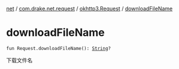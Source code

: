 [net](../../index.md) / [com.drake.net.request](../index.md) / [okhttp3.Request](index.md) / [downloadFileName](./download-file-name.md)

# downloadFileName

`fun Request.downloadFileName(): `[`String`](https://kotlinlang.org/api/latest/jvm/stdlib/kotlin/-string/index.html)`?`

下载文件名

